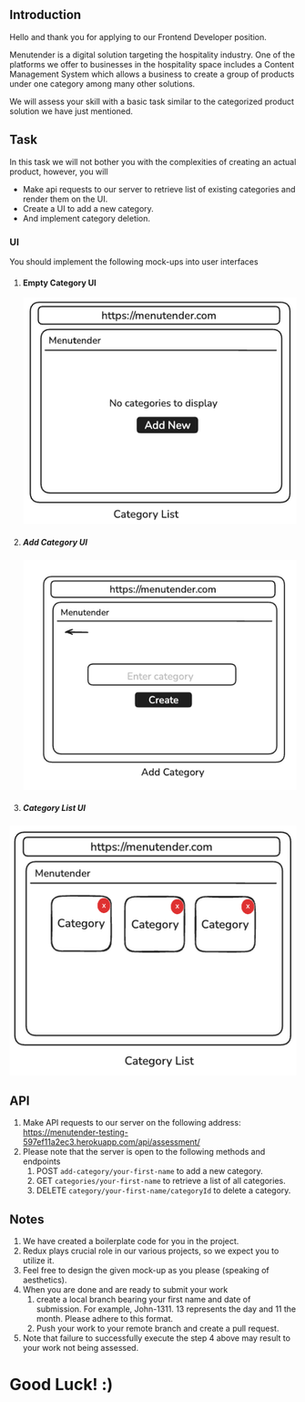 ## Introduction
Hello and thank you for applying to our Frontend Developer position.

Menutender is a digital solution targeting the
hospitality industry. One of the platforms we offer to businesses in the hospitality space includes a Content Management
System which allows a business to create a group of products under one category among many other solutions.

We will assess your skill with a basic task similar to the categorized product solution we have just mentioned.

## Task
In this task we will not bother you with the complexities of creating an actual product, however, you will 

* Make api requests to our server to retrieve list of existing categories and render them on the UI.
* Create a UI to add a new category.
* And implement category deletion.

### UI
You should implement the following mock-ups into user interfaces

1. #### Empty Category UI


   ![img_1.png](public/no_category.png)
   
2. ##### Add Category UI


   ![img_1.png](public/add_category.png)

3. ##### Category List UI


![img_1.png](public/category_list.png)


## API

1. Make API requests to our server on the following address: 
https://menutender-testing-597ef11a2ec3.herokuapp.com/api/assessment/
2. Please note that the server is open to the following methods and endpoints
   1. POST `add-category/your-first-name` to add a new category.
   2. GET `categories/your-first-name` to retrieve a list of all categories.
   3. DELETE `category/your-first-name/categoryId` to delete a category.


## Notes

1. We have created a boilerplate code for you in the project.
2. Redux plays crucial role in our various projects, so we expect you to utilize it.
3. Feel free to design the given mock-up as you please (speaking of aesthetics).
4. When you are done and are ready to submit your work
   1. create a local branch bearing your first name and date of submission. 
   For example, John-1311. 13 represents the day and 11 the month. Please adhere to this format.
   2. Push your work to your remote branch and create a pull request.
5. Note that failure to successfully execute the step 4 above may result to your work not being assessed.


# Good Luck! :) 